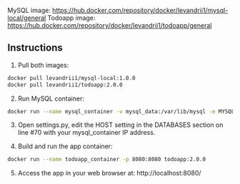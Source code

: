 MySQL image: https://hub.docker.com/repository/docker/levandrii1/mysql-local/general
Todoapp image: https://hub.docker.com/repository/docker/levandrii1/todoapp/general

## Instructions

1. Pull both images:
```bash
docker pull levandrii1/mysql-local:1.0.0
docker pull levandrii1/todoapp:2.0.0
```

2. Run MySQL container: 
```bash
docker run --name mysql_container -v mysql_data:/var/lib/mysql -e MYSQL_ROOT_PASSWORD=root_password -d mysql-local:1.0.0
```

3. Open settings.py, edit the HOST setting in the DATABASES section on line #70 with your mysql_container IP address.

4. Build and run the app container:
```bash
docker run --name todoapp_container -p 8080:8080 todoapp:2.0.0
```

5. Access the app in your web browser at: http://localhost:8080/
